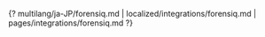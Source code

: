 {? multilang/ja-JP/forensiq.md | localized/integrations/forensiq.md | pages/integrations/forensiq.md ?}
